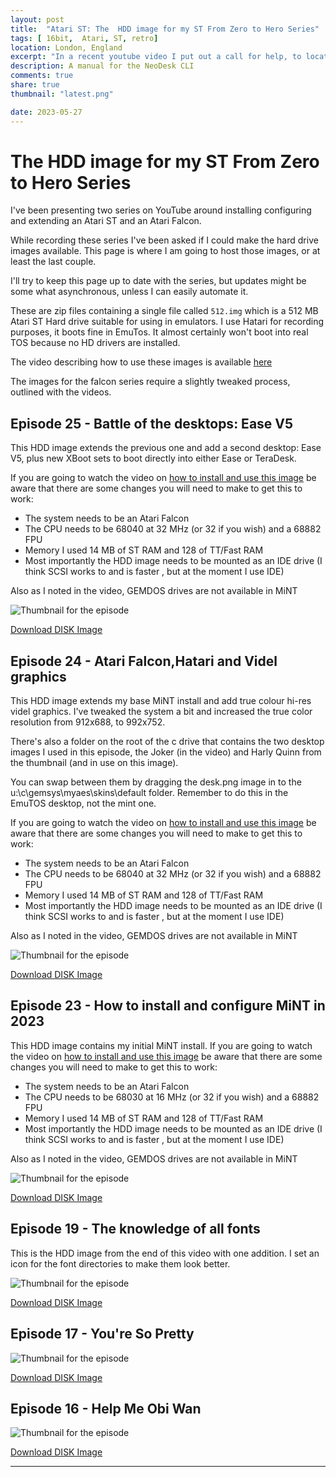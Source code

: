 ```yaml
---
layout: post
title:  "Atari ST: The  HDD image for my ST From Zero to Hero Series"
tags: [ 16bit,  Atari, ST, retro]
location: London, England
excerpt: "In a recent youtube video I put out a call for help, to locate a copy of the manual for the Atari ST app, NeoDesc CLI."
description: A manual for the NeoDesk CLI
comments: true
share: true
thumbnail: "latest.png"

date: 2023-05-27
---
```





# The  HDD image for my ST From Zero to Hero Series

I've been presenting two series on YouTube around installing configuring and extending an Atari ST and an Atari Falcon.

While recording these series I've been asked if I could make the hard drive images available. This page is where I am going to host those images, or at least the last couple.

I'll try to keep this page up to date with the series, but updates might be some what asynchronous, unless I can easily automate it.

These are zip files containing a single file called `512.img` which is a 512 MB Atari ST Hard drive suitable for using in emulators. I use Hatari
for recording purposes, it boots fine in EmuTos. It almost certainly won't boot into real TOS because no HD drivers are installed.

The video describing how to use these images is available [here](https://youtu.be/WRRTCyj7Xfs)

The images for the falcon series require a slightly tweaked process, outlined with the videos.



## Episode 25 - Battle of the desktops: Ease V5

This HDD image extends the previous one and add a second desktop: Ease V5, plus new XBoot sets to
boot directly into either Ease or TeraDesk.


If you are going 
to watch the video on [how to install and use this image](https://youtu.be/WRRTCyj7Xfs)
be aware that there are some changes you will need to make to get this to work:

- The system needs to be an Atari Falcon
- The CPU needs to be 68040 at 32 MHz (or 32 if you wish) and a 68882 FPU
- Memory I used 14 MB of ST RAM and 128 of TT/Fast RAM
- Most importantly the HDD image needs to be mounted as an IDE drive (I think SCSI works to and is faster , but at the moment I use IDE)

Also as I noted in the video, GEMDOS drives are not available in MiNT

![Thumbnail for the episode](../thumbs/ep-025-ease-desktop.png)

<div class="downloadButton">
    <a href="{{ site.baseurl }}/hdd/ep_025_hdd_img.zip" class="downloadLink" >Download DISK Image </a>
</div>



## Episode 24 - Atari Falcon,Hatari and Videl graphics 

This HDD image extends my base MiNT install and add true colour hi-res videl graphics. I've
tweaked the system a bit and increased the true color resolution from 912x688, to 992x752.

There's also a folder on the root of the c drive that contains the two desktop images I used in this
episode, the Joker (in the video) and Harly Quinn from the thumbnail (and in use on this image).

You can swap between them by dragging the desk.png image in to the u:\c\gemsys\myaes\skins\default
folder. Remember to do this in the EmuTOS desktop, not the mint one.

If you are going 
to watch the video on [how to install and use this image](https://youtu.be/WRRTCyj7Xfs)
be aware that there are some changes you will need to make to get this to work:

- The system needs to be an Atari Falcon
- The CPU needs to be 68040 at 32 MHz (or 32 if you wish) and a 68882 FPU
- Memory I used 14 MB of ST RAM and 128 of TT/Fast RAM
- Most importantly the HDD image needs to be mounted as an IDE drive (I think SCSI works to and is faster , but at the moment I use IDE)

Also as I noted in the video, GEMDOS drives are not available in MiNT

![Thumbnail for the episode](../thumbs/ep-024-videl.png)

<div class="downloadButton">
    <a href="{{ site.baseurl }}/hdd/ep_024_hdd_img.zip" class="downloadLink" >Download DISK Image </a>
</div>



## Episode 23 - How to install and configure MiNT in 2023 

This HDD image contains my initial MiNT install. If you are going to watch the video on [how to install and use this image](https://youtu.be/WRRTCyj7Xfs)
be aware that there are some changes you will need to make to get this to work:

- The system needs to be an Atari Falcon
- The CPU needs to be 68030 at 16 MHz (or 32 if you wish) and a 68882 FPU
- Memory I used 14 MB of ST RAM and 128 of TT/Fast RAM
- Most importantly the HDD image needs to be mounted as an IDE drive (I think SCSI works to and is faster , but at the moment I use IDE)

Also as I noted in the video, GEMDOS drives are not available in MiNT

![Thumbnail for the episode](../thumbs/ep-023-mint-install.png)

<div class="downloadButton">
    <a href="{{ site.baseurl }}/hdd/ep_023_hdd_img.zip" class="downloadLink" >Download DISK Image </a>
</div>


## Episode 19 - The knowledge of all fonts

This is the HDD image from the end of this video with one addition. I set an icon for the font directories to make them look better.

![Thumbnail for the episode](../thumbs/ep-019-fonts.png)

<div class="downloadButton">
    <a href="{{ site.baseurl }}/hdd/ep_019_hdd_img.zip" class="downloadLink" >Download DISK Image </a>
</div>


## Episode 17 - You're So Pretty

![Thumbnail for the episode](../thumbs/ep-017-pretty.png)

<div class="downloadButton">
    <a href="{{ site.baseurl }}/hdd/ep_017_hdd_img.zip" class="downloadLink" >Download DISK Image </a>
</div>


## Episode 16 - Help Me Obi Wan

![Thumbnail for the episode](../thumbs/ep-016-obi.png)

<div class="downloadButton">
    <a href="{{ site.baseurl }}/hdd/ep_016_hdd_img.zip" class="downloadLink" >Download DISK Image </a>
</div>



---

